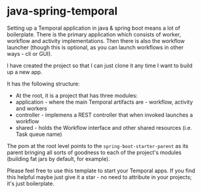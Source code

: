 # java-spring-temporal

Setting up a Temporal application in java & spring boot means a lot of boilerplate.
There is the primary application which consists of worker, workflow and activity 
implementations. Then there is also the workflow launcher (though this is optional,
as you can launch workflows in other ways - cli or GUI). 

I have created the project so that I can just clone it any time I want to build up 
a new app. 

It has the following structure:
- At the root, it is a project that has three modules:
 - application - where the main Temporal artifacts are - workflow, activity and workers
 - controller - implemens a REST controller that when invoked launches a workflow
 - shared - holds the Workflow interface and other shared resources (i.e. Task queue name)

 The pom at the root level points to the `spring-boot-starter-parent` as its parent bringing
 all sorts of goodness to each of the project's modules (building fat jars by default, for 
 example).

Please feel free to use this template to start your Temporal apps. If you find this helpful
maybe just give it a star - no need to attribute in your projects; it's just boilerplate.